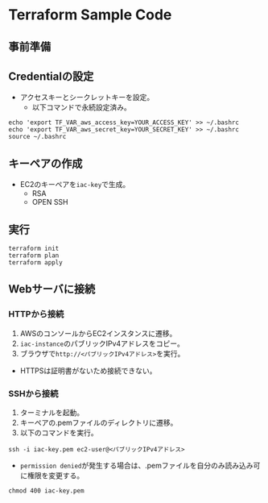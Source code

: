 # Terraform Sample Code

## 事前準備

## Credentialの設定

- アクセスキーとシークレットキーを設定。
  - 以下コマンドで永続設定済み。

```bash:
echo 'export TF_VAR_aws_access_key=YOUR_ACCESS_KEY' >> ~/.bashrc
echo 'export TF_VAR_aws_secret_key=YOUR_SECRET_KEY' >> ~/.bashrc
source ~/.bashrc
```

## キーペアの作成

- EC2のキーペアを`iac-key`で生成。
  - RSA
  - OPEN SSH

## 実行

```bash:
terraform init
terraform plan
terraform apply
```

## Webサーバに接続

### HTTPから接続

1. AWSのコンソールからEC2インスタンスに遷移。
2. `iac-instance`のパブリックIPv4アドレスをコピー。
3. ブラウザで`http://<パブリックIPv4アドレス>`を実行。

- HTTPSは証明書がないため接続できない。

### SSHから接続

1. ターミナルを起動。
2. キーペアの.pemファイルのディレクトリに遷移。
3. 以下のコマンドを実行。

```bash:
ssh -i iac-key.pem ec2-user@<パブリックIPv4アドレス>
```

- `permission denied`が発生する場合は、.pemファイルを自分のみ読み込み可に権限を変更する。

```bash:
chmod 400 iac-key.pem
```
